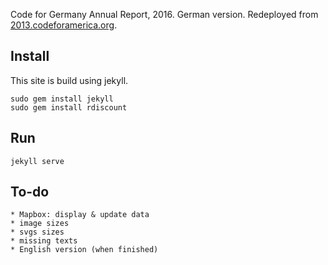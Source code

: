 Code for Germany Annual Report, 2016. German version. Redeployed from [2013.codeforamerica.org](https://github.com/codeforamerica/annual/releases/tag/2013).

Install
-------

This site is build using jekyll.

    sudo gem install jekyll
    sudo gem install rdiscount

Run
---

    jekyll serve

To-do
---

	* Mapbox: display & update data
	* image sizes
	* svgs sizes
	* missing texts
	* English version (when finished)
